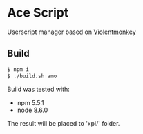 Ace Script
=============

Userscript manager based on [Violentmonkey](https://github.com/violentmonkey/violentmonkey)

Build
---
``` sh
$ npm i
$ ./build.sh amo
```

Build was tested with:
* npm 5.5.1
* node 8.6.0

The result will be placed to 'xpi/' folder.